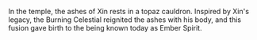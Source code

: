 In the temple, the ashes of Xin rests in a topaz cauldron. Inspired by Xin's legacy, the Burning Celestial reignited the ashes with his body, and this fusion gave birth to the being known today as  Ember Spirit.